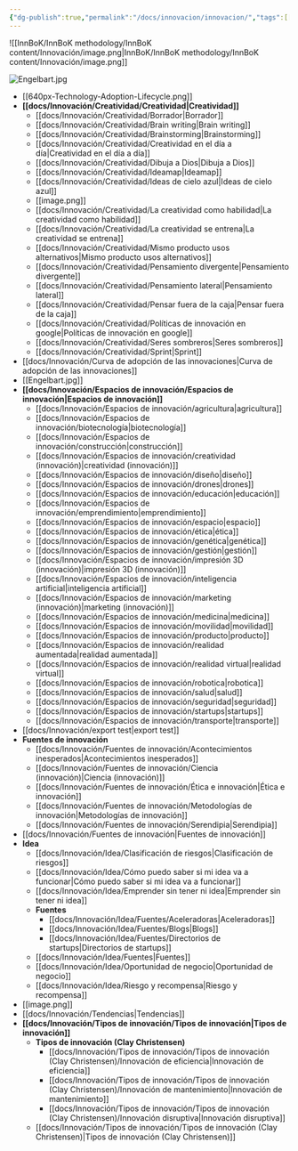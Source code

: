 ```yaml
---
{"dg-publish":true,"permalink":"/docs/innovacion/innovacion/","tags":[[["InnBoK"]],[["content"]]],"noteIcon":""}
---
```



![[InnBoK/InnBoK methodology/InnBoK content/Innovación/image.png\|InnBoK/InnBoK methodology/InnBoK content/Innovación/image.png]]


![Engelbart.jpg](/img/user/docs/Innovaci%C3%B3n/Engelbart.jpg)


- [[640px-Technology-Adoption-Lifecycle.png]]
- **[[docs/Innovación/Creatividad/Creatividad\|Creatividad]]**
	- [[docs/Innovación/Creatividad/Borrador\|Borrador]]
	- [[docs/Innovación/Creatividad/Brain writing\|Brain writing]]
	- [[docs/Innovación/Creatividad/Brainstorming\|Brainstorming]]
	- [[docs/Innovación/Creatividad/Creatividad en el día a día\|Creatividad en el día a día]]
	- [[docs/Innovación/Creatividad/Dibuja a Dios\|Dibuja a Dios]]
	- [[docs/Innovación/Creatividad/Ideamap\|Ideamap]]
	- [[docs/Innovación/Creatividad/Ideas de cielo azul\|Ideas de cielo azul]]
	- [[image.png]]
	- [[docs/Innovación/Creatividad/La creatividad como habilidad\|La creatividad como habilidad]]
	- [[docs/Innovación/Creatividad/La creatividad se entrena\|La creatividad se entrena]]
	- [[docs/Innovación/Creatividad/Mismo producto usos alternativos\|Mismo producto usos alternativos]]
	- [[docs/Innovación/Creatividad/Pensamiento divergente\|Pensamiento divergente]]
	- [[docs/Innovación/Creatividad/Pensamiento lateral\|Pensamiento lateral]]
	- [[docs/Innovación/Creatividad/Pensar fuera de la caja\|Pensar fuera de la caja]]
	- [[docs/Innovación/Creatividad/Políticas de innovación en google\|Políticas de innovación en google]]
	- [[docs/Innovación/Creatividad/Seres sombreros\|Seres sombreros]]
	- [[docs/Innovación/Creatividad/Sprint\|Sprint]]
- [[docs/Innovación/Curva de adopción de las innovaciones\|Curva de adopción de las innovaciones]]
- [[Engelbart.jpg]]
- **[[docs/Innovación/Espacios de innovación/Espacios de innovación\|Espacios de innovación]]**
	- [[docs/Innovación/Espacios de innovación/agricultura\|agricultura]]
	- [[docs/Innovación/Espacios de innovación/biotecnología\|biotecnología]]
	- [[docs/Innovación/Espacios de innovación/construcción\|construcción]]
	- [[docs/Innovación/Espacios de innovación/creatividad (innovación)\|creatividad (innovación)]]
	- [[docs/Innovación/Espacios de innovación/diseño\|diseño]]
	- [[docs/Innovación/Espacios de innovación/drones\|drones]]
	- [[docs/Innovación/Espacios de innovación/educación\|educación]]
	- [[docs/Innovación/Espacios de innovación/emprendimiento\|emprendimiento]]
	- [[docs/Innovación/Espacios de innovación/espacio\|espacio]]
	- [[docs/Innovación/Espacios de innovación/ética\|ética]]
	- [[docs/Innovación/Espacios de innovación/genética\|genética]]
	- [[docs/Innovación/Espacios de innovación/gestión\|gestión]]
	- [[docs/Innovación/Espacios de innovación/impresión 3D (innovación)\|impresión 3D (innovación)]]
	- [[docs/Innovación/Espacios de innovación/inteligencia artificial\|inteligencia artificial]]
	- [[docs/Innovación/Espacios de innovación/marketing (innovación)\|marketing (innovación)]]
	- [[docs/Innovación/Espacios de innovación/medicina\|medicina]]
	- [[docs/Innovación/Espacios de innovación/movilidad\|movilidad]]
	- [[docs/Innovación/Espacios de innovación/producto\|producto]]
	- [[docs/Innovación/Espacios de innovación/realidad aumentada\|realidad aumentada]]
	- [[docs/Innovación/Espacios de innovación/realidad virtual\|realidad virtual]]
	- [[docs/Innovación/Espacios de innovación/robotica\|robotica]]
	- [[docs/Innovación/Espacios de innovación/salud\|salud]]
	- [[docs/Innovación/Espacios de innovación/seguridad\|seguridad]]
	- [[docs/Innovación/Espacios de innovación/startups\|startups]]
	- [[docs/Innovación/Espacios de innovación/transporte\|transporte]]
- [[docs/Innovación/export test\|export test]]
- **Fuentes de innovación**
	- [[docs/Innovación/Fuentes de innovación/Acontecimientos inesperados\|Acontecimientos inesperados]]
	- [[docs/Innovación/Fuentes de innovación/Ciencia (innovación)\|Ciencia (innovación)]]
	- [[docs/Innovación/Fuentes de innovación/Ética e innovación\|Ética e innovación]]
	- [[docs/Innovación/Fuentes de innovación/Metodologías de innovación\|Metodologías de innovación]]
	- [[docs/Innovación/Fuentes de innovación/Serendipia\|Serendipia]]
- [[docs/Innovación/Fuentes de innovación\|Fuentes de innovación]]
- **Idea**
	- [[docs/Innovación/Idea/Clasificación de riesgos\|Clasificación de riesgos]]
	- [[docs/Innovación/Idea/Cómo puedo saber si mi idea va a funcionar\|Cómo puedo saber si mi idea va a funcionar]]
	- [[docs/Innovación/Idea/Emprender sin tener ni idea\|Emprender sin tener ni idea]]
	- **Fuentes**
		- [[docs/Innovación/Idea/Fuentes/Aceleradoras\|Aceleradoras]]
		- [[docs/Innovación/Idea/Fuentes/Blogs\|Blogs]]
		- [[docs/Innovación/Idea/Fuentes/Directorios de startups\|Directorios de startups]]
	- [[docs/Innovación/Idea/Fuentes\|Fuentes]]
	- [[docs/Innovación/Idea/Oportunidad de negocio\|Oportunidad de negocio]]
	- [[docs/Innovación/Idea/Riesgo y recompensa\|Riesgo y recompensa]]
- [[image.png]]
- [[docs/Innovación/Tendencias\|Tendencias]]
- **[[docs/Innovación/Tipos de innovación/Tipos de innovación\|Tipos de innovación]]**
	- **Tipos de innovación (Clay Christensen)**
		- [[docs/Innovación/Tipos de innovación/Tipos de innovación (Clay Christensen)/Innovación de eficiencia\|Innovación de eficiencia]]
		- [[docs/Innovación/Tipos de innovación/Tipos de innovación (Clay Christensen)/Innovación de mantenimiento\|Innovación de mantenimiento]]
		- [[docs/Innovación/Tipos de innovación/Tipos de innovación (Clay Christensen)/Innovación disruptiva\|Innovación disruptiva]]
	- [[docs/Innovación/Tipos de innovación/Tipos de innovación (Clay Christensen)\|Tipos de innovación (Clay Christensen)]]


